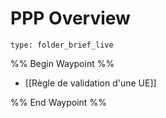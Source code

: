 # PPP Overview
 
```ccard
type: folder_brief_live
```
 
%% Begin Waypoint %%
- [[Règle de validation d'une UE]]

%% End Waypoint %%